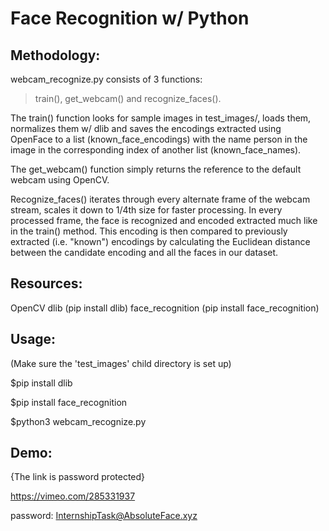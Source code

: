 # Face Recognition w/ Python

## Methodology:

webcam_recognize.py consists of 3 functions: 
>train(), get_webcam() and recognize_faces().

The train() function looks for sample images in test_images/, loads them, normalizes them w/ dlib and saves the encodings extracted using OpenFace to a list (known_face_encodings) with the name person in the image in the corresponding index of another list (known_face_names).

The get_webcam() function simply returns the reference to the default webcam using OpenCV.

Recognize_faces() iterates through every alternate frame of the webcam stream, scales it down to 1/4th size for faster processing. In every processed frame, the face is recognized and encoded extracted much like in the train() method. This encoding is then compared to previously extracted (i.e. "known") encodings by calculating the Euclidean distance between the candidate encoding and all the faces in our dataset.

## Resources:
OpenCV
dlib (pip install dlib)
face_recognition (pip install face_recognition)

## Usage:
(Make sure the 'test_images' child directory is set up)

$pip install dlib

$pip install face_recognition

$python3 webcam_recognize.py

## Demo:
{The link is password protected}

https://vimeo.com/285331937

password: InternshipTask@AbsoluteFace.xyz
